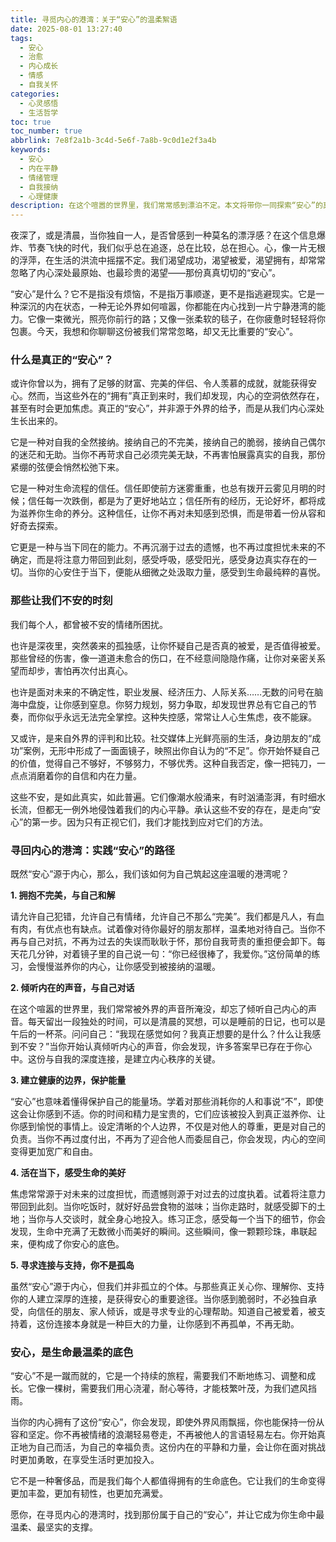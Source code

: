 ```yaml
---
title: 寻觅内心的港湾：关于“安心”的温柔絮语
date: 2025-08-01 13:27:40
tags:
  - 安心
  - 治愈
  - 内心成长
  - 情感
  - 自我关怀
categories:
  - 心灵感悟
  - 生活哲学
toc: true
toc_number: true
abbrlink: 7e8f2a1b-3c4d-5e6f-7a8b-9c0d1e2f3a4b
keywords:
  - 安心
  - 内在平静
  - 情绪管理
  - 自我接纳
  - 心理健康
description: 在这个喧嚣的世界里，我们常常感到漂泊不定。本文将带你一同探索“安心”的真谛，它不是逃避，而是与内心深处建立连接，寻回那份无论外界如何变幻，都能安然自若的内在力量。愿你在此找到共鸣，并学会为自己筑起一座温暖的港湾。
---
```


夜深了，或是清晨，当你独自一人，是否曾感到一种莫名的漂浮感？在这个信息爆炸、节奏飞快的时代，我们似乎总在追逐，总在比较，总在担心。心，像一片无根的浮萍，在生活的洪流中摇摆不定。我们渴望成功，渴望被爱，渴望拥有，却常常忽略了内心深处最原始、也最珍贵的渴望——那份真真切切的“安心”。

“安心”是什么？它不是指没有烦恼，不是指万事顺遂，更不是指逃避现实。它是一种深沉的内在状态，一种无论外界如何喧嚣，你都能在内心找到一片宁静港湾的能力。它像一束微光，照亮你前行的路；又像一张柔软的毯子，在你疲惫时轻轻将你包裹。今天，我想和你聊聊这份被我们常常忽略，却又无比重要的“安心”。

### 什么是真正的“安心”？

或许你曾以为，拥有了足够的财富、完美的伴侣、令人羡慕的成就，就能获得安心。然而，当这些外在的“拥有”真正到来时，我们却发现，内心的空洞依然存在，甚至有时会更加焦虑。真正的“安心”，并非源于外界的给予，而是从我们内心深处生长出来的。

它是一种对自我的全然接纳。接纳自己的不完美，接纳自己的脆弱，接纳自己偶尔的迷茫和无助。当你不再苛求自己必须完美无缺，不再害怕展露真实的自我，那份紧绷的弦便会悄然松弛下来。

它是一种对生命流程的信任。信任即使前方迷雾重重，也总有拨开云雾见月明的时候；信任每一次跌倒，都是为了更好地站立；信任所有的经历，无论好坏，都将成为滋养你生命的养分。这种信任，让你不再对未知感到恐惧，而是带着一份从容和好奇去探索。

它更是一种与当下同在的能力。不再沉溺于过去的遗憾，也不再过度担忧未来的不确定，而是将注意力带回到此刻，感受呼吸，感受阳光，感受身边真实存在的一切。当你的心安住于当下，便能从细微之处汲取力量，感受到生命最纯粹的喜悦。

### 那些让我们不安的时刻

我们每个人，都曾被不安的情绪所困扰。

也许是深夜里，突然袭来的孤独感，让你怀疑自己是否真的被爱，是否值得被爱。那些曾经的伤害，像一道道未愈合的伤口，在不经意间隐隐作痛，让你对亲密关系望而却步，害怕再次付出真心。

也许是面对未来的不确定性，职业发展、经济压力、人际关系……无数的问号在脑海中盘旋，让你感到窒息。你努力规划，努力争取，却发现世界总有它自己的节奏，而你似乎永远无法完全掌控。这种失控感，常常让人心生焦虑，夜不能寐。

又或许，是来自外界的评判和比较。社交媒体上光鲜亮丽的生活，身边朋友的“成功”案例，无形中形成了一面面镜子，映照出你自认为的“不足”。你开始怀疑自己的价值，觉得自己不够好，不够努力，不够优秀。这种自我否定，像一把钝刀，一点点消磨着你的自信和内在力量。

这些不安，是如此真实，如此普遍。它们像潮水般涌来，有时汹涌澎湃，有时细水长流，但都无一例外地侵蚀着我们的内心平静。承认这些不安的存在，是走向“安心”的第一步。因为只有正视它们，我们才能找到应对它们的方法。

### 寻回内心的港湾：实践“安心”的路径

既然“安心”源于内心，那么，我们该如何为自己筑起这座温暖的港湾呢？

**1. 拥抱不完美，与自己和解**

请允许自己犯错，允许自己有情绪，允许自己不那么“完美”。我们都是凡人，有血有肉，有优点也有缺点。试着像对待你最好的朋友那样，温柔地对待自己。当你不再与自己对抗，不再为过去的失误而耿耿于怀，那份自我苛责的重担便会卸下。每天花几分钟，对着镜子里的自己说一句：“你已经很棒了，我爱你。”这份简单的练习，会慢慢滋养你的内心，让你感受到被接纳的温暖。

**2. 倾听内在的声音，与自己对话**

在这个喧嚣的世界里，我们常常被外界的声音所淹没，却忘了倾听自己内心的声音。每天留出一段独处的时间，可以是清晨的冥想，可以是睡前的日记，也可以是午后的一杯茶。问问自己：“我现在感觉如何？我真正想要的是什么？什么让我感到不安？”当你开始认真倾听内心的声音，你会发现，许多答案早已存在于你心中。这份与自我的深度连接，是建立内心秩序的关键。

**3. 建立健康的边界，保护能量**

“安心”也意味着懂得保护自己的能量场。学着对那些消耗你的人和事说“不”，即使这会让你感到不适。你的时间和精力是宝贵的，它们应该被投入到真正滋养你、让你感到愉悦的事情上。设定清晰的个人边界，不仅是对他人的尊重，更是对自己的负责。当你不再过度付出，不再为了迎合他人而委屈自己，你会发现，内心的空间变得更加宽广和自由。

**4. 活在当下，感受生命的美好**

焦虑常常源于对未来的过度担忧，而遗憾则源于对过去的过度执着。试着将注意力带回到此刻。当你吃饭时，就好好品尝食物的滋味；当你走路时，就感受脚下的土地；当你与人交谈时，就全身心地投入。练习正念，感受每一个当下的细节，你会发现，生命中充满了无数微小而美好的瞬间。这些瞬间，像一颗颗珍珠，串联起来，便构成了你安心的底色。

**5. 寻求连接与支持，你不是孤岛**

虽然“安心”源于内心，但我们并非孤立的个体。与那些真正关心你、理解你、支持你的人建立深厚的连接，是获得安心的重要途径。当你感到脆弱时，不必独自承受，向信任的朋友、家人倾诉，或是寻求专业的心理帮助。知道自己被爱着，被支持着，这份连接本身就是一种巨大的力量，让你感到不再孤单，不再无助。

### 安心，是生命最温柔的底色

“安心”不是一蹴而就的，它是一个持续的旅程，需要我们不断地练习、调整和成长。它像一棵树，需要我们用心浇灌，耐心等待，才能枝繁叶茂，为我们遮风挡雨。

当你的内心拥有了这份“安心”，你会发现，即使外界风雨飘摇，你也能保持一份从容和坚定。你不再被情绪的浪潮轻易卷走，不再被他人的言语轻易左右。你开始真正地为自己而活，为自己的幸福负责。这份内在的平静和力量，会让你在面对挑战时更加勇敢，在享受生活时更加投入。

它不是一种奢侈品，而是我们每个人都值得拥有的生命底色。它让我们的生命变得更加丰盈，更加有韧性，也更加充满爱。

愿你，在寻觅内心的港湾时，找到那份属于自己的“安心”，并让它成为你生命中最温柔、最坚实的支撑。